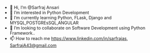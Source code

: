 - 👋 Hi, I’m @Sarfraj Ansari
- 👀 I’m interested in Python Development 
- 🌱 I’m currently learning Python, FLask, Django and MYSQL,POSTGREsSQL,ANGULAR
- 💞️ I’m looking to collaborate on Software Development using Python Framework..
- 📫 How to reach me https://www.linkedin.com/in/sarfrajas, SarfrajA43@gmail.com


<!---
Sarffu/Sarffu is a ✨ special ✨ repository because its `README.md` (this file) appears on your GitHub profile.
You can click the Preview link to take a look at your changes.
--->
